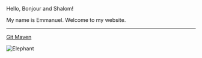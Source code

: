 Hello, Bonjour and Shalom!

My name is Emmanuel. Welcome to my website.

---

[Git Maven](https://git.code-maven.com/creating-a-website-on-github-pages-using-markdown#creating-a-website-on-github-pages-using-markdown)

![Elephant](https://cdn.britannica.com/02/152302-050-1A984FCB/African-savanna-elephant.jpg)
